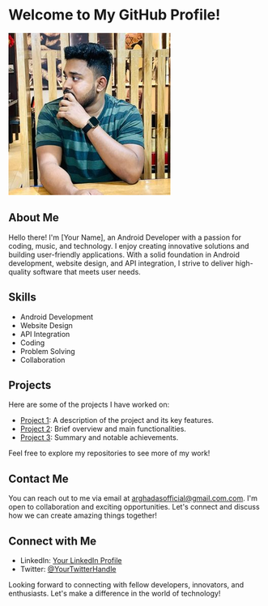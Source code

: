 # Welcome to My GitHub Profile!

![Profile Banner](https://raw.githubusercontent.com/arghadasofficial/arghadasofficial/main/343106476_617276986981819_6945303499269019970_n.jpg)

## About Me

Hello there! I'm [Your Name], an Android Developer with a passion for coding, music, and technology. I enjoy creating innovative solutions and building user-friendly applications. With a solid foundation in Android development, website design, and API integration, I strive to deliver high-quality software that meets user needs.

## Skills

- Android Development
- Website Design
- API Integration
- Coding
- Problem Solving
- Collaboration

## Projects

Here are some of the projects I have worked on:

- [Project 1](https://github.com/your-username/project-1): A description of the project and its key features.
- [Project 2](https://github.com/your-username/project-2): Brief overview and main functionalities.
- [Project 3](https://github.com/your-username/project-3): Summary and notable achievements.

Feel free to explore my repositories to see more of my work!


## Contact Me

You can reach out to me via email at [arghadasofficial@gmail.com.com](mailto:arghadasofficial@gmail.com). I'm open to collaboration and exciting opportunities. Let's connect and discuss how we can create amazing things together!

## Connect with Me

- LinkedIn: [Your LinkedIn Profile](https://www.linkedin.com/in/your-username)
- Twitter: [@YourTwitterHandle](https://twitter.com/your-twitter-handle)

Looking forward to connecting with fellow developers, innovators, and enthusiasts. Let's make a difference in the world of technology!
